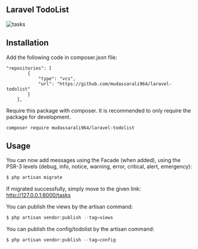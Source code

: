 ## Laravel TodoList

![tasks](https://github.com/mudassarali964/laravel-todolist/assets/55048197/075d02be-7450-448d-8d19-a383993ede9a)

## Installation

Add the following code in composer.json file:

```shell
"repositories": [
        {
            "type": "vcs",
            "url": "https://github.com/mudassarali964/laravel-todolist"
        }
    ],
```

Require this package with composer. It is recommended to only require the package for development.

```shell
composer require mudassarali964/laravel-todolist
```

## Usage

You can now add messages using the Facade (when added), using the PSR-3 levels (debug, info, notice, warning, error, critical, alert, emergency):

```php
$ php artisan migrate
```

If migrated successfully, simply move to the given link:
http://127.0.0.1:8000/tasks

You can publish the views by the artisan command:

```php
$ php artisan vendor:publish --tag=views
```

You can publish the config/todolist by the artisan command:

```php
$ php artisan vendor:publish --tag=config
```
